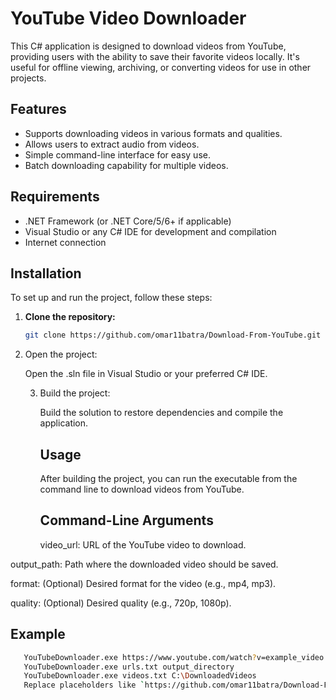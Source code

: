 # YouTube Video Downloader

This C# application is designed to download videos from YouTube, providing users with the ability to save their favorite videos locally. It's useful for offline viewing, archiving, or converting videos for use in other projects.

## Features

- Supports downloading videos in various formats and qualities.
- Allows users to extract audio from videos.
- Simple command-line interface for easy use.
- Batch downloading capability for multiple videos.

## Requirements

- .NET Framework (or .NET Core/5/6+ if applicable)
- Visual Studio or any C# IDE for development and compilation
- Internet connection

## Installation

To set up and run the project, follow these steps:

1. **Clone the repository:**
   ```sh
   git clone https://github.com/omar11batra/Download-From-YouTube.git
   ```

2. Open the project:

   Open the .sln file in Visual Studio or your preferred C# IDE.

   3. Build the project:
  
      Build the solution to restore dependencies and compile the application.


      ## Usage

      After building the project, you can run the executable from the command line to download videos from YouTube.


      ## Command-Line Arguments

      video_url: URL of the YouTube video to download.
      
output_path: Path where the downloaded video should be saved.

format: (Optional) Desired format for the video (e.g., mp4, mp3).

quality: (Optional) Desired quality (e.g., 720p, 1080p).

## Example

```sh
   YouTubeDownloader.exe https://www.youtube.com/watch?v=example_video output.mp4 1080p
   YouTubeDownloader.exe urls.txt output_directory
   YouTubeDownloader.exe videos.txt C:\DownloadedVideos
   Replace placeholders like `https://github.com/omar11batra/Download-From-YouTube.git`, `omar11batra`, and `aburad211@gmail.com` with your actual GitHub username and contact information. Customize any additional details specific to your project.
   ```
